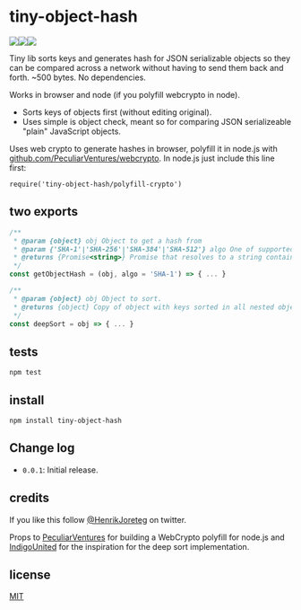 # tiny-object-hash

![](https://img.shields.io/npm/dm/tiny-object-hash.svg)![](https://img.shields.io/npm/v/tiny-object-hash.svg)![](https://img.shields.io/npm/l/tiny-object-hash.svg)

Tiny lib sorts keys and generates hash for JSON serializable objects so they can be compared across a network without having to send them back and forth. ~500 bytes. No dependencies.

Works in browser and node (if you polyfill webcrypto in node).

- Sorts keys of objects first (without editing original).
- Uses simple is object check, meant so for comparing JSON serializeable "plain" JavaScript objects.

Uses web crypto to generate hashes in browser, polyfill it in node.js with [github.com/PeculiarVentures/webcrypto](github.com/PeculiarVentures/webcrypto). In node.js just include this line first:

`require('tiny-object-hash/polyfill-crypto')`

## two exports

```js
/**
 * @param {object} obj Object to get a hash from
 * @param {'SHA-1'|'SHA-256'|'SHA-384'|'SHA-512'} algo One of supported subtle crypto digest formats
 * @returns {Promise<string>} Promise that resolves to a string containing the hash
 */
const getObjectHash = (obj, algo = 'SHA-1') => { ... }
```

```js
/**
 * @param {object} obj Object to sort.
 * @returns {object} Copy of object with keys sorted in all nested objects
 */
const deepSort = obj => { ... }
```

## tests

`npm test`

## install

```
npm install tiny-object-hash
```

## Change log

- `0.0.1`: Initial release.

## credits

If you like this follow [@HenrikJoreteg](http://twitter.com/henrikjoreteg) on twitter.

Props to [PeculiarVentures](github.com/PeculiarVentures/webcrypto) for building a WebCrypto polyfill for node.js and [IndigoUnited](https://github.com/IndigoUnited/js-deep-sort-object#readme) for the inspiration for the deep sort implementation.

## license

[MIT](http://mit.joreteg.com/)
